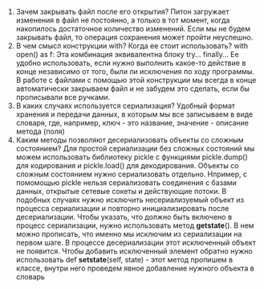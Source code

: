 1) Зачем закрывать файл после его открытия? 
Питон загружает изменения в файл не постоянно, а только в тот момент, когда накопилось достаточное количество изменений. Если мы не будем закрывать файл, то операция сохранения может пройти неуспешно.
2) В чем смысл конструкции with? Когда ее стоит использовать?
with open() as f:
Эта комбинация эквивалентна блоку try... finally... Ее удобно использовать, если нужно выполнить какое-то действие в конце независимо от того, были ли исключения по ходу программы. В работе с файлами с помощью этой конструкции мы всегда в конце автоматически закрываем файл и не забудем это сделать, если бы прописывали все ручками.
3) В каких случаях используется сериализация?
Удобный формат хранения и передачи данных, в которым мы все записываем в виде словаря, где, например, ключ - это название, значение - описание метода (поля)
4) Каким методы позволяют десериализовать объекты со сложным состоянием?
Для простой сериализации без сложных состояний мы можем использовать библиотеку pickle с функциями pickle.dump() для кодирования и pickle.load() для декодирования. 
Объекты со сложным состоянием нужно сериализовать отдельно. Нпример, с помомощью pickle нельзя сериализовать соединения с базами данных, открытые сетевые сокеты и действующие потоки. В подобных случаях нужно исключить несериализуемый объект из процесса сериализации и повторно инициализировать после десериализации.
Чтобы указать, что должно быть включено в процесс сериализации, нужно использовать метод __getstate__(). В нем можно прописать, что именно мы исключим из сериализации на первом шаге. В процессе десериализации этот исключенный объект не появится. Чтобы добавить исключенный элемент обратно нужно использовать def __setstate__(self, state) - этот метод пропишем в классе, внутри него проведем явное добавление нужного объекта в словарь